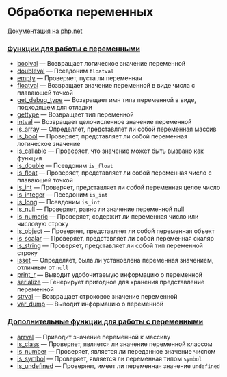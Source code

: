 # Обработка переменных

[Документация на php.net](https://www.php.net/manual/ru/book.var.php)

### [Функции для работы с переменными](./var/func.md)

-   [boolval](./var/func/boolval.md) &mdash; Возвращает логическое значение переменной
-   [doubleval](./var/func/doubleval.md) &mdash; Псевдоним `floatval`
-   [empty](./var/func/empty.md) &mdash; Проверяет, пуста ли переменная
-   [floatval](./var/func/floatval.md) &mdash; Возвращает значение переменной в виде числа с
    плавающей точкой
-   [get_debug_type](./var/func/get_debug_type.md) &mdash; Возвращает имя типа переменной в виде,
    подходящем для отладки
-   [gettype](./var/func/gettype.md) &mdash; Возвращает тип переменной
-   [intval](./var/func/intval.md) &mdash; Возвращает целочисленное значение переменной
-   [is_array](./var/func/is_array.md) &mdash; Определяет, представляет ли собой переменная массив
-   [is_bool](./var/func/is_bool.md) &mdash; Проверяет, представляет ли собой переменная логическое
    значение
-   [is_callable](./var/func/is_callable.md) &mdash; Проверяет, что значение может быть вызвано как
    функция
-   [is_double](./var/func/is_double.md) &mdash; Псевдоним `is_float`
-   [is_float](./var/func/is_float.md) &mdash; Проверяет, представляет ли собой переменная число с
    плавающей точкой
-   [is_int](./var/func/is_int.md) &mdash; Проверяет, представляет ли собой переменная целое число
-   [is_integer](./var/func/is_integer.md) &mdash; Псевдоним `is_int`
-   [is_long](./var/func/is_long.md) &mdash; Псевдоним `is_int`
-   [is_null](./var/func/is_null.md) &mdash; Проверяет, равно ли значение переменной null
-   [is_numeric](./var/func/is_numeric.md) &mdash; Проверяет, содержит ли переменная число или
    числовую строку
-   [is_object](./var/func/is_object.md) &mdash; Проверяет, представляет ли собой переменная объект
-   [is_scalar](./var/func/is_scalar.md) &mdash; Проверяет, представляет ли собой переменная скаляр
-   [is_string](./var/func/is_string.md) &mdash; Проверяет, представляет ли собой тип переменной
    строку
-   [isset](./var/func/isset.md) &mdash; Определяет, была ли установлена переменная значением,
    отличным от `null`
-   [print_r](./var/func/print_r.md) &mdash; Выводит удобочитаемую информацию о переменной
-   [serialize](./var/func/serialize.md) &mdash; Генерирует пригодное для хранения представление
    переменной
-   [strval](./var/func/strval.md) &mdash; Возвращает строковое значение переменной
-   [var_dump](./var/func/var_dump.md) &mdash; Выводит информацию о переменной

### [Дополнительные функции для работы с переменными](./var/other.md)

-   [arrval](./var/other/arrval.md) &mdash; Приводит значение переменной к массиву
-   [is_class](./var/other/is_class.md) &mdash; Проверяет, является ли значение переменной классом
-   [is_number](./var/other/is_number.md) &mdash; Проверяет, является ли переданное значение числом
-   [is_symbol](./var/other/is_symbol.md) &mdash; Проверяет, является ли переменная типом `symbol`
-   [is_undefined](./var/other/is_undefined.md) &mdash; Проверяет, имеет ли переменная значение
    `undefined`
